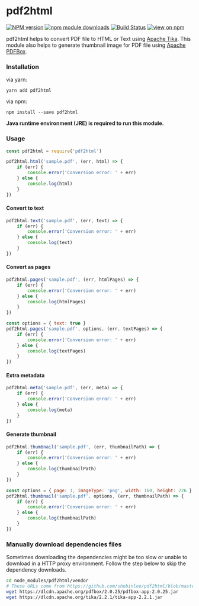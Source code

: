 # pdf2html

[![NPM version](https://img.shields.io/npm/v/pdf2html.svg)](https://www.npmjs.com/package/pdf2html)
[![npm module downloads](http://img.shields.io/npm/dt/pdf2html.svg)](https://www.npmjs.org/package/pdf2html)
[![Build Status](https://travis-ci.org/shebinleo/pdf2html.svg?branch=master)](https://travis-ci.org/shebinleo/pdf2html)
[![view on npm](http://img.shields.io/npm/l/pdf2html.svg)](https://www.npmjs.org/package/pdf2html)


pdf2html helps to convert PDF file to HTML or Text using [Apache Tika](https://tika.apache.org/). This module also helps to generate thumbnail image for PDF file using [Apache PDFBox](https://pdfbox.apache.org/).

### Installation
via yarn:

```
yarn add pdf2html
```

via npm:

```
npm install --save pdf2html
```

**Java runtime environment (JRE) is required to run this module.**

### Usage
```javascript
const pdf2html = require('pdf2html')

pdf2html.html('sample.pdf', (err, html) => {
    if (err) {
        console.error('Conversion error: ' + err)
    } else {
        console.log(html)
    }
})
```

#### Convert to text
```javascript
pdf2html.text('sample.pdf', (err, text) => {
    if (err) {
        console.error('Conversion error: ' + err)
    } else {
        console.log(text)
    }
})
```

#### Convert as pages
```javascript
pdf2html.pages('sample.pdf', (err, htmlPages) => {
    if (err) {
        console.error('Conversion error: ' + err)
    } else {
        console.log(htmlPages)
    }
})
```

```javascript
const options = { text: true }
pdf2html.pages('sample.pdf', options, (err, textPages) => {
    if (err) {
        console.error('Conversion error: ' + err)
    } else {
        console.log(textPages)
    }
})
```

#### Extra metadata
```javascript
pdf2html.meta('sample.pdf', (err, meta) => {
    if (err) {
        console.error('Conversion error: ' + err)
    } else {
        console.log(meta)
    }
})
```

#### Generate thumbnail
```javascript
pdf2html.thumbnail('sample.pdf', (err, thumbnailPath) => {
    if (err) {
        console.error('Conversion error: ' + err)
    } else {
        console.log(thumbnailPath)
    }
})
```

```javascript
const options = { page: 1, imageType: 'png', width: 160, height: 226 }
pdf2html.thumbnail('sample.pdf', options, (err, thumbnailPath) => {
    if (err) {
        console.error('Conversion error: ' + err)
    } else {
        console.log(thumbnailPath)
    }
})
```

### Manually download dependencies files

Sometimes downloading the dependencies might be too slow or unable to download in a HTTP proxy environment. Follow the step below to skip the dependency downloads.

```bash
cd node_modules/pdf2html/vendor
# These URLs come from https://github.com/shebinleo/pdf2html/blob/master/postinstall.js#L6-L7
wget https://dlcdn.apache.org/pdfbox/2.0.25/pdfbox-app-2.0.25.jar
wget https://dlcdn.apache.org/tika/2.2.1/tika-app-2.2.1.jar
```
